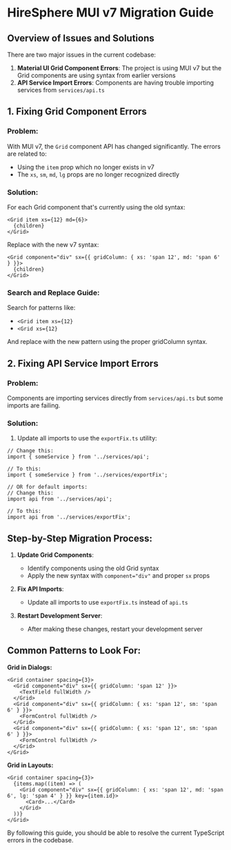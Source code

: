 # HireSphere MUI v7 Migration Guide

## Overview of Issues and Solutions

There are two major issues in the current codebase:

1. **Material UI Grid Component Errors**: The project is using MUI v7 but the Grid components are using syntax from earlier versions
2. **API Service Import Errors**: Components are having trouble importing services from `services/api.ts`

## 1. Fixing Grid Component Errors

### Problem:

With MUI v7, the `Grid` component API has changed significantly. The errors are related to:
- Using the `item` prop which no longer exists in v7
- The `xs`, `sm`, `md`, `lg` props are no longer recognized directly

### Solution:

For each Grid component that's currently using the old syntax:

```tsx
<Grid item xs={12} md={6}>
  {children}
</Grid>
```

Replace with the new v7 syntax:

```tsx
<Grid component="div" sx={{ gridColumn: { xs: 'span 12', md: 'span 6' } }}>
  {children}
</Grid>
```

### Search and Replace Guide:

Search for patterns like:
- `<Grid item xs={12}`
- `<Grid xs={12}`

And replace with the new pattern using the proper gridColumn syntax.

## 2. Fixing API Service Import Errors

### Problem:

Components are importing services directly from `services/api.ts` but some imports are failing.

### Solution:

1. Update all imports to use the `exportFix.ts` utility:

```tsx
// Change this:
import { someService } from '../services/api';

// To this:
import { someService } from '../services/exportFix';

// OR for default imports:
// Change this:
import api from '../services/api';

// To this:
import api from '../services/exportFix';
```

## Step-by-Step Migration Process:

1. **Update Grid Components**:
   - Identify components using the old Grid syntax
   - Apply the new syntax with `component="div"` and proper `sx` props

2. **Fix API Imports**:
   - Update all imports to use `exportFix.ts` instead of `api.ts`

3. **Restart Development Server**:
   - After making these changes, restart your development server

## Common Patterns to Look For:

**Grid in Dialogs:**
```tsx
<Grid container spacing={3}>
  <Grid component="div" sx={{ gridColumn: 'span 12' }}>
    <TextField fullWidth />
  </Grid>
  <Grid component="div" sx={{ gridColumn: { xs: 'span 12', sm: 'span 6' } }}>
    <FormControl fullWidth />
  </Grid>
  <Grid component="div" sx={{ gridColumn: { xs: 'span 12', sm: 'span 6' } }}>
    <FormControl fullWidth />
  </Grid>
</Grid>
```

**Grid in Layouts:**
```tsx
<Grid container spacing={3}>
  {items.map((item) => (
    <Grid component="div" sx={{ gridColumn: { xs: 'span 12', md: 'span 6', lg: 'span 4' } }} key={item.id}>
      <Card>...</Card>
    </Grid>
  ))}
</Grid>
```

By following this guide, you should be able to resolve the current TypeScript errors in the codebase. 